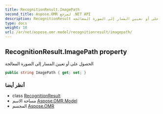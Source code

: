 ```yaml
---
title: RecognitionResult.ImagePath
second_title: Aspose.OMR لمرجع .NET API
description: RecognitionResult ملكية. الحصول على أو تعيين المسار إلى الصورة المعالجة
type: docs
weight: 10
url: /ar/net/aspose.omr.model/recognitionresult/imagepath/
---
```

## RecognitionResult.ImagePath property

الحصول على أو تعيين المسار إلى الصورة المعالجة

```csharp
public string ImagePath { get; set; }
```

### أنظر أيضا

* class [RecognitionResult](../)
* مساحة الاسم [Aspose.OMR.Model](../../recognitionresult/)
* المجسم [Aspose.OMR](../../../)



